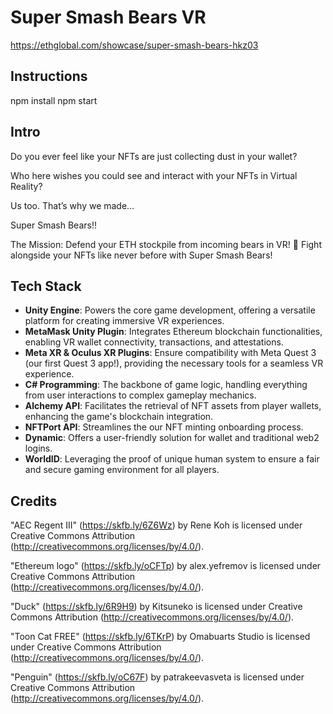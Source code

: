 # Super Smash Bears VR

https://ethglobal.com/showcase/super-smash-bears-hkz03

## Instructions

npm install
npm start

## Intro

Do you ever feel like your NFTs are just collecting dust in your wallet?

Who here wishes you could see and interact with your NFTs in Virtual Reality?

Us too. That’s why we made…

Super Smash Bears!!

The Mission: Defend your ETH stockpile from incoming bears in VR! 🐻 Fight alongside your NFTs like never before with Super Smash Bears!

## Tech Stack 

- **Unity Engine**: Powers the core game development, offering a versatile platform for creating immersive VR experiences.
- **MetaMask Unity Plugin**: Integrates Ethereum blockchain functionalities, enabling VR wallet connectivity, transactions, and attestations.
- **Meta XR & Oculus XR Plugins**: Ensure compatibility with Meta Quest 3 (our first Quest 3 app!), providing the necessary tools for a seamless VR experience.
- **C# Programming**: The backbone of game logic, handling everything from user interactions to complex gameplay mechanics.
- **Alchemy API**: Facilitates the retrieval of NFT assets from player wallets, enhancing the game's blockchain integration.
- **NFTPort API**: Streamlines the our NFT minting onboarding process.
- **Dynamic**: Offers a user-friendly solution for wallet and traditional web2 logins.
- **WorldID**: Leveraging the proof of unique human system to ensure a fair and secure gaming environment for all players.

## Credits

"AEC Regent III" (https://skfb.ly/6Z6Wz) by Rene Koh is licensed under Creative Commons Attribution (http://creativecommons.org/licenses/by/4.0/).

"Ethereum logo" (https://skfb.ly/oCFTp) by alex.yefremov is licensed under Creative Commons Attribution (http://creativecommons.org/licenses/by/4.0/).

"Duck" (https://skfb.ly/6R9H9) by Kitsuneko is licensed under Creative Commons Attribution (http://creativecommons.org/licenses/by/4.0/).

"Toon Cat FREE" (https://skfb.ly/6TKrP) by Omabuarts Studio is licensed under Creative Commons Attribution (http://creativecommons.org/licenses/by/4.0/).

"Penguin" (https://skfb.ly/oC67F) by patrakeevasveta is licensed under Creative Commons Attribution (http://creativecommons.org/licenses/by/4.0/).